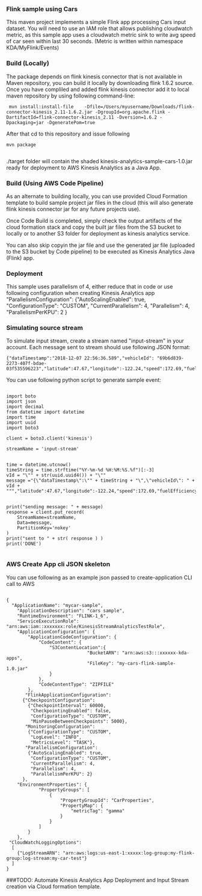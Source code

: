 ### Flink sample using Cars

This maven project implements a simple Flink app processing Cars input dataset.
You will need to use an IAM role that allows publishing cloudwatch metric, as this
sample app uses a cloudwatch metric sink to write avg speed of car seen within last 30 seconds. (Metric is written within namespace KDA/MyFlink/Events)

### Build (Locally)

The package depends on flink kinesis connector that is not available in Maven repository, you can build it
locally by downloading flink 1.6.2 source.
Once you have compliled and added flink kinesis connector add it to local maven repository by using following command-line:

````
 mvn install:install-file    -Dfile=/Users/myusername/Downloads/flink-connector-kinesis_2.11-1.6.2.jar -DgroupId=org.apache.flink -DartifactId=flink-connector-kinesis_2.11 -Dversion=1.6.2 -Dpackaging=jar -DgeneratePom=true

````

After that cd to this repository and issue following
````
mvn package


````
./target folder will contain the shaded kinesis-analytics-sample-cars-1.0.jar ready for deployment to AWS Kinesis Analytics as a Java App.

### Build (Using AWS Code Pipeline)

As an alternate to building locally, you can use provided Cloud Formation template to build sample project jar files in the cloud (this will also generate  flink kinesis connector jar for any future projects use).

Once Code Build is completed, simply check the output artifacts of the cloud formation stack and copy the built jar files from the S3 bucket to locally or to another S3 folder for deployment as kinesis analytics service.

You can also skip copyin the jar file and use the generated jar file (uploaded to the S3 bucket by Code pipeline) to be executed as Kinesis Analytics Java (Flink) app.


### Deployment
This sample uses parallelism of 4, either reduce that in code or
use following configuration when creating Kinesis Analytics app
"ParallelismConfiguration": 
        {"AutoScalingEnabled": true, 
         "ConfigurationType": "CUSTOM", 
         "CurrentParallelism": 4, 
         "Parallelism": 4, 
         "ParallelismPerKPU": 2
         }

### Simulating source stream

To simulate input stream, create a stream named "input-stream" in your account.
Each message sent to stream should use following JSON format:


````
{"dataTimestamp":"2018-12-07 22:56:36.589","vehicleId": "69b6d839-2273-407f-bdae-03f535596223","latitude":47.67,"longitude":-122.24,"speed":172.69,"fuelEfficiency":67.21,"destinationLatitude":47.62,"destinationLongitude":-122.11,"hasMoonRoof":true,"engineTemperature":415}
````

You can use following python script to generate sample event:


````

import boto
import json
import decimal
from datetime import datetime
import time
import uuid
import boto3

client = boto3.client('kinesis')

streamName = 'input-stream'


time = datetime.utcnow()
timeString = time.strftime("%Y-%m-%d %H:%M:%S.%f")[:-3]
vId = "\"" + str(uuid.uuid4()) + "\""
message ="{\"dataTimestamp\":\"" + timeString + "\",\"vehicleId\": " + vId + ""","latitude":47.67,"longitude":-122.24,"speed":172.69,"fuelEfficiency":67.21,"destinationLatitude":47.62,"destinationLongitude":-122.11,"hasMoonRoof":true,"engineTemperature":415}"""
 

print("sending message: " + message)
response = client.put_record(
    StreamName=streamName,
    Data=message,
    PartitionKey='nokey'
)
print("sent to " + str( response ) )
print('DONE')


````



### AWS Create App cli JSON skeleton

You can use following as an example json passed to create-application CLI call to AWS


`````

{
  "ApplicationName": "mycar-sample",
    "ApplicationDescription": "cars sample",
    "RuntimeEnvironment": "FLINK-1_6",
    "ServiceExecutionRole": "arn:aws:iam::xxxxxxx:role/KinesisStreamAnalyticsTestRole",
    "ApplicationConfiguration": {
        "ApplicationCodeConfiguration": {
            "CodeContent": {
                "S3ContentLocation":{
                              "BucketARN": "arn:aws:s3:::xxxxxx-kda-apps",
                              "FileKey": "my-cars-flink-sample-1.0.jar"
                }
            },
            "CodeContentType": "ZIPFILE"
        },
       "FlinkApplicationConfiguration": 
      {"CheckpointConfiguration": 
        {"CheckpointInterval": 60000, 
         "CheckpointingEnabled": false, 
         "ConfigurationType": "CUSTOM", 
         "MinPauseBetweenCheckpoints": 5000}, 
       "MonitoringConfiguration": 
        {"ConfigurationType": "CUSTOM", 
         "LogLevel": "INFO", 
         "MetricsLevel": "TASK"}, 
       "ParallelismConfiguration": 
        {"AutoScalingEnabled": true, 
         "ConfigurationType": "CUSTOM", 
         "CurrentParallelism": 4, 
         "Parallelism": 4, 
         "ParallelismPerKPU": 2}
      },
    "EnvironmentProperties": {
            "PropertyGroups": [
                {
                    "PropertyGroupId": "CarProperties", 
                    "PropertyMap": {
                        "metricTag": "gamma"
                    }
                }
            ]
        }
    },
 "CloudWatchLoggingOptions": 
  [
    {"LogStreamARN": "arn:aws:logs:us-east-1:xxxxx:log-group:my-flink-group:log-stream:my-car-test"}
  ]
}

`````

###TODO: 
Automate Kinesis Analytics App Deployment and Input Stream creation via Cloud formation template.
